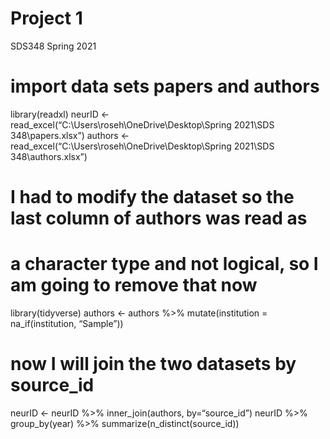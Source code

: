 Project 1
================
SDS348 Spring 2021

# import data sets papers and authors

library(readxl) neurID &lt;-
read\_excel(“C:\\Users\\roseh\\OneDrive\\Desktop\\Spring 2021\\SDS
348\\papers.xlsx”) authors &lt;-
read\_excel(“C:\\Users\\roseh\\OneDrive\\Desktop\\Spring 2021\\SDS
348\\authors.xlsx”)

# I had to modify the dataset so the last column of authors was read as

# a character type and not logical, so I am going to remove that now

library(tidyverse) authors &lt;- authors %&gt;% mutate(institution =
na\_if(institution, “Sample”))

# now I will join the two datasets by source\_id

neurID &lt;- neurID %&gt;% inner\_join(authors, by=“source\_id”) neurID
%&gt;% group\_by(year) %&gt;% summarize(n\_distinct(source\_id))

